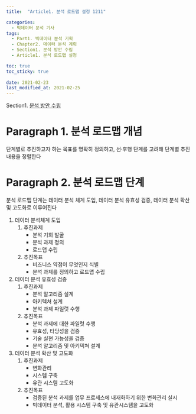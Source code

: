 ```yaml
---
title:  "Article1. 분석 로드맵 설정 1211"

categories:
  - 빅데이터 분석 기사
tags: 
  - Part1. 빅데이터 분석 기획
  - Chapter2. 데이터 분석 계획
  - Section1. 분석 방안 수립
  - Article1. 분석 로드맵 설정

toc: true
toc_sticky: true
 
date: 2021-02-23
last_modified_at: 2021-02-25
---
```


Section1. [분석 방안 수립](https://goaswon.github.io/%EB%B9%85%EB%8D%B0%EC%9D%B4%ED%84%B0%20%EB%B6%84%EC%84%9D%20%EA%B8%B0%EC%82%AC/1210%EB%B6%84%EC%84%9D-%EB%B0%A9%EC%95%88-%EC%88%98%EB%A6%BD/)

# Paragraph 1. 분석 로드맵 개념

단계별로 추진하고자 하는 목표를 명확히 정의하고, 선·후행 단계를 고려해 단계별 추진내용을 정렬한다

# Paragraph 2. 분석 로드맵 단계

분석 로드맵 단계는 데이터 분석 체계 도입, 데이터 분석 유효성 검증, 데이터 분석 확산 및 고도화로 이루어진다

1. 데이터 분석체계 도입
   1. 추진과제
      - 분석 기회 발굴
      - 분석 과제 정의
      - 로드맵 수립
   2. 추진목표
      - 비즈니스 약점이 무엇인지 식별
      - 분석 과제를 정의하고 로드맵 수립
2. 데이터 분석 유효성 검증
   1. 추진과제
      - 분석 알고리즘 설계
      - 아키텍쳐 설계
      - 분석 과제 파일럿 수행
   2. 추진목표
      - 분석 과제에 대한 파일럿 수행
      - 유효성, 타당성을 검증
      - 기술 실현 가능성을 검증
      - 분석 알고리즘 및 아키텍쳐 설계
3. 데이터 분석 확산 및 고도화
   1. 추진과제
      - 변화관리
      - 시스템 구축
      - 유관 시스템 고도화
   2. 추진목표
      - 검증된 분석 과제를 업무 프로세스에 내재화하기 위한 변화관리 실시
      - 빅데이터 분석, 활용 시스템 구축 및 유관시스템을 고도화

